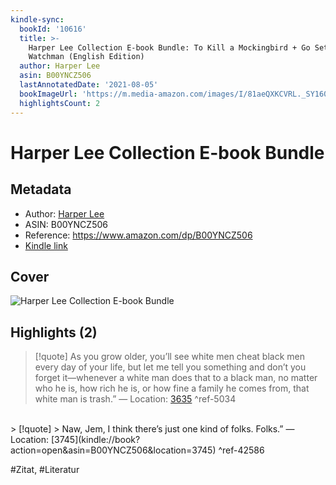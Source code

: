 ```yaml
---
kindle-sync:
  bookId: '10616'
  title: >-
    Harper Lee Collection E-book Bundle: To Kill a Mockingbird + Go Set a
    Watchman (English Edition)
  author: Harper Lee
  asin: B00YNCZ506
  lastAnnotatedDate: '2021-08-05'
  bookImageUrl: 'https://m.media-amazon.com/images/I/81aeQXKCVRL._SY160.jpg'
  highlightsCount: 2
---
```

# Harper Lee Collection E-book Bundle
## Metadata
* Author: [Harper Lee](<https://www.goodreads.com/search?q=Harper Lee>)
* ASIN: B00YNCZ506
* Reference: https://www.amazon.com/dp/B00YNCZ506
* [Kindle link](kindle://book?action=open&asin=B00YNCZ506)

## Cover
![Harper Lee Collection E-book Bundle](https://m.media-amazon.com/images/I/81aeQXKCVRL._SY160.jpg)

## Highlights (2)

> [!quote]
> As you grow older, you’ll see white men cheat black men every day of your life, but let me tell you something and don’t you forget it—whenever a white man does that to a black man, no matter who he is, how rich he is, or how fine a family he comes from, that white man is trash.” — Location: [3635](kindle://book?action=open&asin=B00YNCZ506&location=3635) ^ref-5034

<br>
> [!quote]
> Naw, Jem, I think there’s just one kind of folks. Folks.” — Location: [3745](kindle://book?action=open&asin=B00YNCZ506&location=3745) ^ref-42586

<br>

#Zitat, #Literatur
